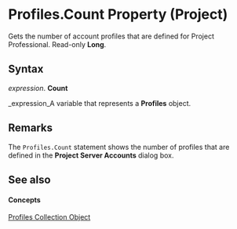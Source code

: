 
# Profiles.Count Property (Project)

Gets the number of account profiles that are defined for Project Professional. Read-only  **Long**.


## Syntax

 _expression_. **Count**

 _expression_A variable that represents a  **Profiles** object.


## Remarks

The  `Profiles.Count` statement shows the number of profiles that are defined in the **Project Server Accounts** dialog box.


## See also


#### Concepts


 [Profiles Collection Object](0e25c828-6482-4d68-f482-ae72c919f338.md)
